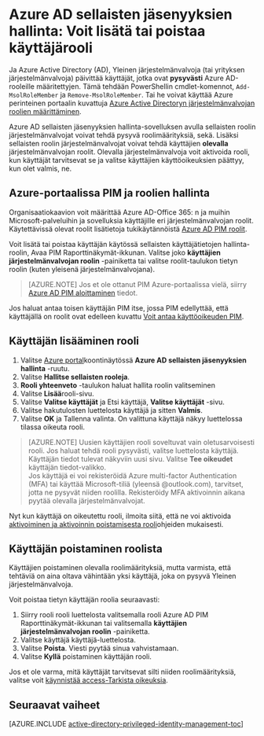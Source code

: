 <properties
   pageTitle="Voit lisätä tai poistaa käyttäjärooliin | Microsoft Azure"
   description="Opi lisää roolit sellaisten käyttäjätietojen Azure Active Directory sellaisten jäsenyyksien hallinta-sovelluksen kanssa."
   services="active-directory"
   documentationCenter=""
   authors="kgremban"
   manager="femila"
   editor=""/>

<tags
   ms.service="active-directory"
   ms.devlang="na"
   ms.topic="article"
   ms.tgt_pltfrm="na"
   ms.workload="identity"
   ms.date="10/24/2016"
   ms.author="kgremban"/>

# <a name="azure-ad-privileged-identity-management-how-to-add-or-remove-a-user-role"></a>Azure AD sellaisten jäsenyyksien hallinta: Voit lisätä tai poistaa käyttäjärooli

Ja Azure Active Directory (AD), Yleinen järjestelmänvalvoja (tai yrityksen järjestelmänvalvoja) päivittää käyttäjät, jotka ovat **pysyvästi** Azure AD-rooleille määritettyjen. Tämä tehdään PowerShellin cmdlet-komennot, `Add-MsolRoleMember` ja `Remove-MsolRoleMember`. Tai he voivat käyttää Azure perinteinen portaalin kuvattuja [Azure Active Directoryn järjestelmänvalvojan roolien määrittäminen](active-directory-assign-admin-roles.md).

Azure AD sellaisten jäsenyyksien hallinta-sovelluksen avulla sellaisten roolin järjestelmänvalvojat voivat tehdä pysyvä roolimäärityksiä, sekä. Lisäksi sellaisten roolin järjestelmänvalvojat voivat tehdä käyttäjien **olevalla** järjestelmänvalvojan roolit. Olevalla järjestelmänvalvoja voit aktivoida rooli, kun käyttäjät tarvitsevat se ja valitse käyttäjien käyttöoikeuksien päättyy, kun olet valmis, ne.

## <a name="manage-roles-with-pim-in-the-azure-portal"></a>Azure-portaalissa PIM ja roolien hallinta

Organisaatiokaavion voit määrittää Azure AD-Office 365: n ja muihin Microsoft-palveluihin ja sovelluksia käyttäjille eri järjestelmänvalvojan roolit.  Käytettävissä olevat roolit lisätietoja tukikäytännöistä [Azure AD PIM roolit](active-directory-privileged-identity-management-roles.md).

Voit lisätä tai poistaa käyttäjän käytössä sellaisten käyttäjätietojen hallinta-roolin, Avaa PIM Raporttinäkymät-ikkunan. Valitse joko **käyttäjien järjestelmänvalvojan roolin** -painiketta tai valitse roolit-taulukon tietyn roolin (kuten yleisenä järjestelmänvalvojana).

> [AZURE.NOTE] Jos et ole ottanut PIM Azure-portaalissa vielä, siirry [Azure AD PIM aloittaminen](active-directory-privileged-identity-management-getting-started.md) tiedot.

Jos haluat antaa toisen käyttäjän PIM itse, jossa PIM edellyttää, että käyttäjällä on roolit ovat edelleen kuvattu [Voit antaa käyttöoikeuden PIM](active-directory-privileged-identity-management-how-to-give-access-to-pim.md).

## <a name="add-a-user-to-a-role"></a>Käyttäjän lisääminen rooli

1. Valitse [Azure portal](https://portal.azure.com/)koontinäytössä **Azure AD sellaisten jäsenyyksien hallinta** -ruutu.
2. Valitse **Hallitse sellaisten rooleja**.
3. **Rooli yhteenveto** -taulukon haluat hallita roolin valitseminen
4. Valitse **Lisää**rooli-sivu.
5. Valitse **Valitse käyttäjät** ja Etsi käyttäjä, **Valitse käyttäjät** -sivu.  
6. Valitse hakutulosten luettelosta käyttäjä ja sitten **Valmis**.
4. Valitse **OK** ja Tallenna valinta. On valittuna käyttäjä näkyy luettelossa tilassa oikeuta rooli.

> [AZURE.NOTE]
>Uusien käyttäjien rooli soveltuvat vain oletusarvoisesti rooli. Jos haluat tehdä rooli pysyvästi, valitse luettelosta käyttäjä. Käyttäjän tiedot tulevat näkyviin uusi sivu. Valitse **Tee oikeudet** käyttäjän tiedot-valikko.  
>Jos käyttäjä ei voi rekisteröidä Azure multi-factor Authentication (MFA) tai käyttää Microsoft-tiliä (yleensä @outlook.com), tarvitset, jotta ne pysyvät niiden roolilla. Rekisteröidy MFA aktivoinnin aikana pyytää olevalla järjestelmänvalvojat.

Nyt kun käyttäjä on oikeutettu rooli, ilmoita siitä, että ne voi aktivoida [aktivoiminen ja aktivoinnin poistamisesta rooli](active-directory-privileged-identity-management-how-to-activate-role.md)ohjeiden mukaisesti.

## <a name="remove-a-user-from-a-role"></a>Käyttäjän poistaminen roolista

Käyttäjien poistaminen olevalla roolimäärityksiä, mutta varmista, että tehtäviä on aina oltava vähintään yksi käyttäjä, joka on pysyvä Yleinen järjestelmänvalvoja.

Voit poistaa tietyn käyttäjän roolia seuraavasti:

1. Siirry rooli rooli luettelosta valitsemalla rooli Azure AD PIM Raporttinäkymät-ikkunan tai valitsemalla **käyttäjien järjestelmänvalvojan roolin** -painiketta.
2. Valitse käyttäjä käyttäjä-luettelosta.
3. Valitse **Poista**. Viesti pyytää sinua vahvistamaan.
4. Valitse **Kyllä** poistaminen käyttäjän rooli.

Jos et ole varma, mitä käyttäjät tarvitsevat silti niiden roolimäärityksiä, valitse voit [käynnistää access-Tarkista oikeuksia](active-directory-privileged-identity-management-how-to-start-security-review.md).


<!--Every topic should have next steps and links to the next logical set of content to keep the customer engaged-->
## <a name="next-steps"></a>Seuraavat vaiheet
[AZURE.INCLUDE [active-directory-privileged-identity-management-toc](../../includes/active-directory-privileged-identity-management-toc.md)]
